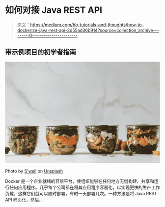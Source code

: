 # 如何对接 Java REST API

> 原文：<https://medium.com/bb-tutorials-and-thoughts/how-to-dockerize-java-rest-api-3d55ad36b914?source=collection_archive---------0----------------------->

## 带示例项目的初学者指南

![](img/2fbc6fdb6bdfa35e1d4f967e48db51a8.png)

Photo by [S'well](https://unsplash.com/@swell?utm_source=medium&utm_medium=referral) on [Unsplash](https://unsplash.com?utm_source=medium&utm_medium=referral)

Docker 是一个企业就绪的容器平台，使组织能够在任何地方无缝构建、共享和运行任何应用程序。几乎每个公司都在将其应用程序容器化，以实现更快的生产工作负载，这样它们就可以随时部署，有时一天部署几次。一种方法是将 Java REST API 码头化，然后…